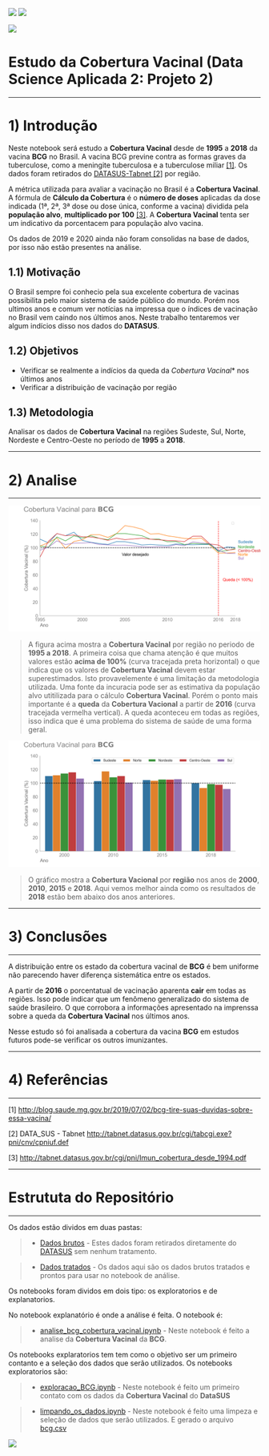 ![](https://img.shields.io/github/last-commit/HenriqueCCdA/bootCampAluraDataScience?style=plasti&ccolor=blue)
![](https://img.shields.io/badge/Autor-Henrique%20C%20C%20de%20Andrade-blue)

![](https://play-lh.googleusercontent.com/E5OY3A9Nf-XieZN5Ah6KfPIDbFpLR_j5fFOLbl-aYDrRiFAvensqRJjZpWFRA_yyNg)

# Estudo da Cobertura Vacinal (Data Science Aplicada 2: Projeto 2)

---
# 1) Introdução 

Neste notebook será estudo a **Cobertura Vacinal** desde de **1995** a **2018** da vacina **BCG** no Brasil. A vacina BCG previne contra as formas graves da tuberculose, como a meningite tuberculosa e a tuberculose miliar [[1]](http://blog.saude.mg.gov.br/2019/07/02/bcg-tire-suas-duvidas-sobre-essa-vacina/). Os dados foram retirados do [DATASUS-Tabnet [2]](http://tabnet.datasus.gov.br/cgi/tabcgi.exe?pni/cnv/cpniuf.def) por região.

A métrica utilizada para avaliar a vacinação no Brasil é a **Cobertura Vacinal**. A fórmula de **Cálculo da Cobertura** é o **número de doses** aplicadas da dose indicada (1ª, 2ª, 3ª dose ou dose única, conforme a vacina) dividida pela **população alvo**, **multiplicado por 100** [[3]](http://tabnet.datasus.gov.br/cgi/pni/Imun_cobertura_desde_1994.pdf). A **Cobertura Vacinal** tenta ser um indicativo da porcentacem para população alvo vacina.

Os dados de 2019 e 2020 ainda não foram consolidas na base de dados, por isso não estão presentes na análise.

## 1.1) Motivação

O Brasil sempre foi conhecio pela sua excelente cobertura de vacinas possibilita pelo maior sistema de saúde público do mundo. Porém nos ultimos anos e comum ver notícias na impressa que o índices de vacinação no Brasil vem caindo nos últimos anos. Neste trabalho tentaremos ver algum indícios disso nos dados do **DATASUS**. 

## 1.2) Objetivos

* Verificar se realmente a indícios da queda da *Cobertura Vacinal** nos últimos anos
* Verificar a distribuição de vacinação por região

## 1.3) Metodologia

Analisar os dados de **Cobertura Vacinal** na regiões Sudeste, Sul, Norte, Nordeste e Centro-Oeste no período de **1995** a **2018**.

---
# 2) Analise
---

![GrafLinha](https://github.com/HenriqueCCdA/BC_DS_Projeto2/blob/e8edd7e043e1b13146d1045bbd2cb4395086fa4d/Fig/Geradas/BCG_linha.png)

> A figura acima mostra a **Cobertura Vacinal** por região no periodo de **1995 a 2018**. A primeira coisa que chama atenção é que muitos valores estão **acima de 100%** (curva tracejada preta horizontal) o que indica que os valores de **Cobertura Vacinal** devem estar superestimados. Isto provavelemente é uma limitação da metodologia utilizada. Uma fonte da incuracia pode ser as estimativa da população alvo utitilizada para o cálculo **Cobertura Vacinal**. Porém o ponto mais importante é a **queda** da **Cobertura Vacional** a partir de **2016** (curva tracejada vermelha vertical). A queda aconteceu em todas as regiões, isso indica que é uma problema do sistema de saúde de uma forma geral.

![GrafBar](https://github.com/HenriqueCCdA/BC_DS_Projeto2/blob/main/Fig/Geradas/BCG_bar.png)

> O gráfico mostra a **Cobertura Vacional** por **região** nos anos de **2000**, **2010**, **2015** e **2018**. Aqui vemos melhor ainda como os resultados de **2018** estão bem abaixo dos anos anteriores.


---
# 3) Conclusões
---

A distribuição entre os estado da cobertura vacinal de **BCG** é bem uniforme não parecendo haver diferença sistemática entre os estados. 

A partir de **2016** o porcentatual de vacinação aparenta **cair** em todas as regiões. Isso pode indicar que um fenômeno generalizado do sistema de saúde brasileiro. O que corrobora a informações apresentado na imprenssa sobre a queda da **Cobertura Vacinal** nos últimos anos.

Nesse estudo só foi analisada a cobertura da vacina **BCG** em estudos futuros pode-se verificar os outros imunizantes.

---
# 4) Referências
---

[1]        http://blog.saude.mg.gov.br/2019/07/02/bcg-tire-suas-duvidas-sobre-essa-vacina/

[2] DATA_SUS - Tabnet http://tabnet.datasus.gov.br/cgi/tabcgi.exe?pni/cnv/cpniuf.def

[3] http://tabnet.datasus.gov.br/cgi/pni/Imun_cobertura_desde_1994.pdf

---
# Estrututa do Repositório
---

Os dados estão dividos em duas pastas: 

> * [Dados brutos](https://github.com/HenriqueCCdA/BC_DS_Projeto2/tree/main/Dados/Bruto) - Estes dados foram retirados diretamente do [DATASUS](http://tabnet.datasus.gov.br/cgi/tabcgi.exe?pni/cnv/cpniuf.def) sem nenhum tratamento.

> * [Dados tratados](https://github.com/HenriqueCCdA/BC_DS_Projeto2/tree/main/Dados/Tratados) - Os dados aqui são os dados brutos tratados e prontos para usar no notebook de análise.


Os notebooks foram dividos em dois tipo: os exploratorios e de explanatorios.

No notebook explanatório é onde a análise é feita. O notebook é:

> * [analise_bcg_cobertura_vacinal.ipynb](https://github.com/HenriqueCCdA/BC_DS_Projeto2/blob/main/Notebooks/Explanatorios/analise_bcg_cobertura_vacinal.ipynb) -  Neste notebook é feito a analise da **Cobertura Vacinal** da **BCG**. 


Os notebooks explaratorios tem tem como o objetivo ser um primeiro contanto e a seleção dos dados que serão utilizados. Os notebooks exploratorios são:

> * [exploracao_BCG.ipynb](https://github.com/HenriqueCCdA/BC_DS_Projeto2/blob/main/Notebooks/Exploratorios/exploracao_BCG.ipynb) - Neste notebook é feito um primeiro contato com os dados da **Cobertura Vacinal** do **DataSUS** 

> * [limpando_os_dados.ipynb](https://github.com/HenriqueCCdA/BC_DS_Projeto2/blob/main/Notebooks/Exploratorios/limpando_os_dados.ipynb) - Neste notebook é feito uma limpeza e seleção de dados que serão utilizados. E gerado o arquivo [bcg.csv](https://github.com/HenriqueCCdA/BC_DS_Projeto2/blob/main/Dados/Tratados/bcg.csv)


[<img src="https://img.shields.io/badge/mail-EA4335?style=flat-square&logo=Gmail&logoColor=white" />](henrique.ccda@gmail.com)
